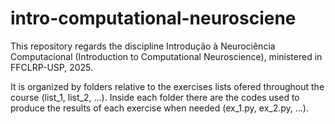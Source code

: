# intro-computational-neurosciene
This repository regards the discipline Introdução à Neurociência Computacional (Introduction to Computational Neuroscience), ministered in FFCLRP-USP, 2025.

It is organized by folders relative to the exercises lists ofered throughout the course (list_1, list_2, ...). Inside each folder there are the codes used to produce the results of each exercise when needed (ex_1.py, ex_2.py, ...).
